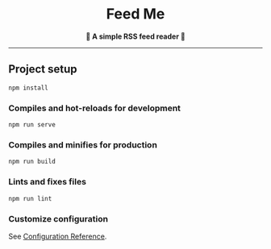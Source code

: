 <h1 align="center">Feed Me</h1>

<div align="center">
  <strong>📖 A simple RSS feed reader 📖</strong>
</div>

_______________________________________________________

## Project setup
```
npm install
```

### Compiles and hot-reloads for development
```
npm run serve
```

### Compiles and minifies for production
```
npm run build
```

### Lints and fixes files
```
npm run lint
```

### Customize configuration
See [Configuration Reference](https://cli.vuejs.org/config/).
